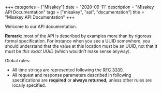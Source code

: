+++
categories = ["Misakey"]
date = "2020-09-11"
description = "Misakey API Documentation"
tags = ["misakey", "api", "documentation"]
title = "Misakey API Documentation"
+++

Welcome to our API documentation.

**Remark:** most of the API is described by examples
more than by rigorous formal specification.
For instance when you see a UUID somewhere,
you should understand that the value at this location must be an UUID,
not that it must be *this exact UUID* (which wouldn't make sense anyway).

Global rules:
* All time strings are represented following the [RFC 3339](https://tools.ietf.org/html/rfc3339).
* All request and response parameters described in following specifications are **required** or **always returned**,
unless other rules are locally specified.
